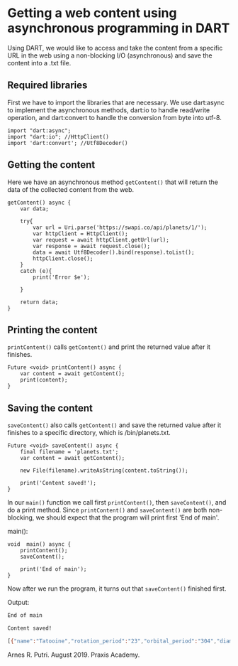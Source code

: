 # Getting a web content using asynchronous programming in DART

Using DART, we would like to access and take the content from a specific URL in the web using a non-blocking I/O (asynchronous) and save the content into a .txt file.

## Required libraries

First we have to import the libraries that are necessary. We use dart:async to implement the asynchronous methods, dart:io to handle read/write operation, and dart:convert to handle the 
conversion from byte into utf-8.

```
import "dart:async"; 
import "dart:io"; //HttpClient()
import 'dart:convert'; //Utf8Decoder()
```

## Getting the content
Here we have an asynchronous method ```getContent()``` that will return the data of the collected content from the web.

```
getContent() async {
	var data;

	try{
		var url = Uri.parse('https://swapi.co/api/planets/1/');
    	var httpClient = HttpClient();
    	var request = await httpClient.getUrl(url);
    	var response = await request.close();
		data = await Utf8Decoder().bind(response).toList();
		httpClient.close();	
	}
	catch (e){
		print('Error $e');

	}

	return data;
}
```

## Printing the content
```printContent()``` calls ```getContent()``` and print the returned value after it finishes.
```
Future <void> printContent() async {
	var content = await getContent();
  	print(content);
}
```

## Saving the content
```saveContent()``` also calls ```getContent()``` and save the returned value after it finishes to a specific directory, which is /bin/planets.txt.
```
Future <void> saveContent() async {
	final filename = 'planets.txt';
	var content = await getContent();

	new File(filename).writeAsString(content.toString());

	print('Content saved!');
}
```

In our ```main()``` function we call first ```printContent()```, then ```saveContent()```, and do a print method. Since ```printContent()``` and ```saveContent()``` are both non-blocking, we should expect that the program will print first 'End of main'.

main():
```
void  main() async {
	printContent();
	saveContent();

    print('End of main');
}
```

Now after we run the program, it turns out that ```saveContent()``` finished first.

Output:
```bash
End of main

Content saved!

[{"name":"Tatooine","rotation_period":"23","orbital_period":"304","diameter":"10465","climate":"arid","gravity":"1 standard","terrain":"desert","surface_water":"1","population":"200000","residents":["https://swapi.co/api/people/1/","https://swapi.co/api/people/2/","https://swapi.co/api/people/4/","https://swapi.co/api/people/6/","https://swapi.co/api/people/7/","https://swapi.co/api/people/8/","https://swapi.co/api/people/9/","https://swapi.co/api/people/11/","https://swapi.co/api/people/43/","https://swapi.co/api/people/62/"],"films":["https://swapi.co/api/films/5/","https://swapi.co/api/films/4/","https://swapi.co/api/films/6/","https://swapi.co/api/films/3/","https://swapi.co/api/films/1/"],"created":"2014-12-09T13:50:49.641000Z","edited":"2014-12-21T20:48:04.175778Z","url":"https://swapi.co/api/planets/1/"}]
```

Arnes R. Putri.
August 2019.
Praxis Academy.